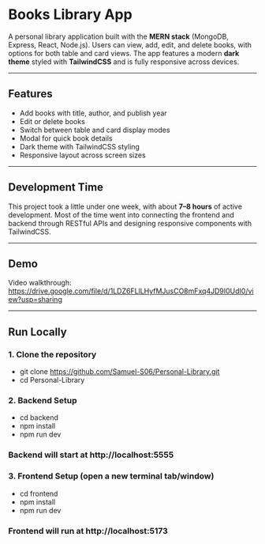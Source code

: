 # Books Library App  

A personal library application built with the **MERN stack** (MongoDB, Express, React, Node.js). Users can view, add, edit, and delete books, with options for both table and card views. The app features a modern **dark theme** styled with **TailwindCSS** and is fully responsive across devices.  

---

## Features  
- Add books with title, author, and publish year  
- Edit or delete books  
- Switch between table and card display modes  
- Modal for quick book details  
- Dark theme with TailwindCSS styling  
- Responsive layout across screen sizes  

---

## Development Time  
This project took a little under one week, with about **7–8 hours** of active development. Most of the time went into connecting the frontend and backend through RESTful APIs and designing responsive components with TailwindCSS.  

---

## Demo  
Video walkthrough: https://drive.google.com/file/d/1LDZ6FLlLHyfMJusCO8mFxq4JD9I0UdI0/view?usp=sharing

---

## Run Locally  

### 1. Clone the repository
- git clone https://github.com/Samuel-S06/Personal-Library.git
- cd Personal-Library

### 2. Backend Setup
- cd backend
- npm install
- npm run dev
### Backend will start at http://localhost:5555

### 3. Frontend Setup (open a new terminal tab/window)
- cd frontend
- npm install
- npm run dev
### Frontend will run at http://localhost:5173

